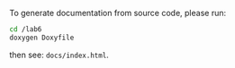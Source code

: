To generate documentation from source code, please run:

```bash
cd /lab6
doxygen Doxyfile
```

then see: `docs/index.html`.